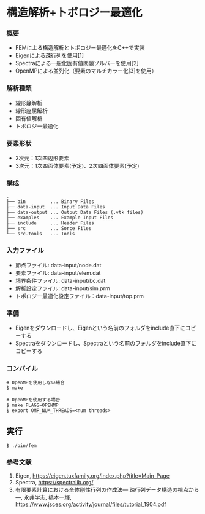 # 構造解析+トポロジー最適化
### 概要
- FEMによる構造解析とトポロジー最適化をC++で実装
- Eigenによる疎行列を使用[1]
- Spectraによる一般化固有値問題ソルバーを使用[2]
- OpenMPによる並列化（要素のマルチカラー化[3]を使用）

### 解析種類
- 線形静解析
- 線形座屈解析
- 固有値解析
- トポロジー最適化

### 要素形状
- 2次元：1次四辺形要素
- 3次元：1次四面体要素(予定)、2次四面体要素(予定)

### 構成
```
.
├── bin         ... Binary Files
├── data-input  ... Input Data Files
├── data-output ... Output Data Files (.vtk files)
├── examples    ... Example Input Files
├── include     ... Header Files
├── src         ... Sorce Files
└── src-tools   ... Tools
```

### 入力ファイル
- 節点ファイル: data-input/node.dat
- 要素ファイル: data-input/elem.dat
- 境界条件ファイル: data-input/bc.dat
- 解析設定ファイル: data-input/sim.prm
- トポロジー最適化設定ファイル：data-input/top.prm

### 準備
- Eigenをダウンロードし、Eigenという名前のフォルダをinclude直下にコピーする
- Spectraをダウンロードし、Spectraという名前のフォルダをinclude直下にコピーする

### コンパイル
```
# OpenMPを使用しない場合
$ make
```
```
# OpenMPを使用する場合
$ make FLAGS=OPENMP
$ export OMP_NUM_THREADS=<num threads>
```

## 実行
```
$ ./bin/fem
```

### 参考文献
1. Eigen, https://eigen.tuxfamily.org/index.php?title=Main_Page
2. Spectra, https://spectralib.org/
3. 有限要素計算における全体剛性行列の作成法― 疎行列データ構造の視点から ―, 永井学志, 橋本一輝, https://www.jsces.org/activity/journal/files/tutorial_1904.pdf